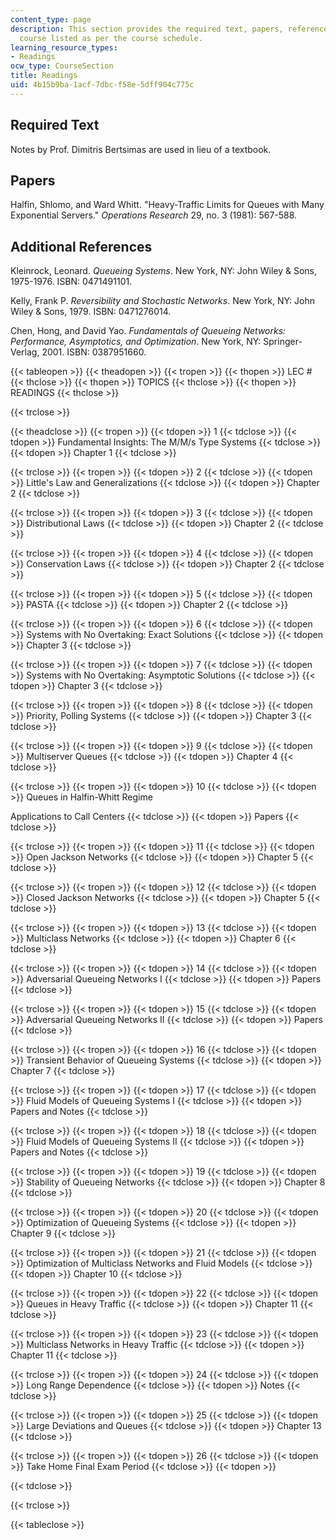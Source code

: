 ```yaml
---
content_type: page
description: This section provides the required text, papers, references for this
  course listed as per the course schedule.
learning_resource_types:
- Readings
ocw_type: CourseSection
title: Readings
uid: 4b15b9ba-1acf-7dbc-f58e-5dff904c775c
---
```


Required Text
-------------

Notes by Prof. Dimitris Bertsimas are used in lieu of a textbook.

Papers
------

Halfin, Shlomo, and Ward Whitt. "Heavy-Traffic Limits for Queues with Many Exponential Servers." _Operations Research_ 29, no. 3 (1981): 567-588.

Additional References
---------------------

Kleinrock, Leonard. _Queueing Systems_. New York, NY: John Wiley & Sons, 1975-1976. ISBN: 0471491101.

Kelly, Frank P. _Reversibility and Stochastic Networks_. New York, NY: John Wiley & Sons, 1979. ISBN: 0471276014.

Chen, Hong, and David Yao. _Fundamentals of Queueing Networks: Performance, Asymptotics, and Optimization_. New York, NY: Springer-Verlag, 2001. ISBN: 0387951660.

{{< tableopen >}}
{{< theadopen >}}
{{< tropen >}}
{{< thopen >}}
LEC #
{{< thclose >}}
{{< thopen >}}
TOPICS
{{< thclose >}}
{{< thopen >}}
READINGS
{{< thclose >}}

{{< trclose >}}

{{< theadclose >}}
{{< tropen >}}
{{< tdopen >}}
1
{{< tdclose >}}
{{< tdopen >}}
Fundamental Insights: The M/M/s Type Systems
{{< tdclose >}}
{{< tdopen >}}
Chapter 1
{{< tdclose >}}

{{< trclose >}}
{{< tropen >}}
{{< tdopen >}}
2
{{< tdclose >}}
{{< tdopen >}}
Little's Law and Generalizations
{{< tdclose >}}
{{< tdopen >}}
Chapter 2
{{< tdclose >}}

{{< trclose >}}
{{< tropen >}}
{{< tdopen >}}
3
{{< tdclose >}}
{{< tdopen >}}
Distributional Laws
{{< tdclose >}}
{{< tdopen >}}
Chapter 2
{{< tdclose >}}

{{< trclose >}}
{{< tropen >}}
{{< tdopen >}}
4
{{< tdclose >}}
{{< tdopen >}}
Conservation Laws
{{< tdclose >}}
{{< tdopen >}}
Chapter 2
{{< tdclose >}}

{{< trclose >}}
{{< tropen >}}
{{< tdopen >}}
5
{{< tdclose >}}
{{< tdopen >}}
PASTA
{{< tdclose >}}
{{< tdopen >}}
Chapter 2
{{< tdclose >}}

{{< trclose >}}
{{< tropen >}}
{{< tdopen >}}
6
{{< tdclose >}}
{{< tdopen >}}
Systems with No Overtaking: Exact Solutions
{{< tdclose >}}
{{< tdopen >}}
Chapter 3
{{< tdclose >}}

{{< trclose >}}
{{< tropen >}}
{{< tdopen >}}
7
{{< tdclose >}}
{{< tdopen >}}
Systems with No Overtaking: Asymptotic Solutions
{{< tdclose >}}
{{< tdopen >}}
Chapter 3
{{< tdclose >}}

{{< trclose >}}
{{< tropen >}}
{{< tdopen >}}
8
{{< tdclose >}}
{{< tdopen >}}
Priority, Polling Systems
{{< tdclose >}}
{{< tdopen >}}
Chapter 3
{{< tdclose >}}

{{< trclose >}}
{{< tropen >}}
{{< tdopen >}}
9
{{< tdclose >}}
{{< tdopen >}}
Multiserver Queues
{{< tdclose >}}
{{< tdopen >}}
Chapter 4
{{< tdclose >}}

{{< trclose >}}
{{< tropen >}}
{{< tdopen >}}
10
{{< tdclose >}}
{{< tdopen >}}
Queues in Halfin-Whitt Regime  
  
Applications to Call Centers
{{< tdclose >}}
{{< tdopen >}}
Papers
{{< tdclose >}}

{{< trclose >}}
{{< tropen >}}
{{< tdopen >}}
11
{{< tdclose >}}
{{< tdopen >}}
Open Jackson Networks
{{< tdclose >}}
{{< tdopen >}}
Chapter 5
{{< tdclose >}}

{{< trclose >}}
{{< tropen >}}
{{< tdopen >}}
12
{{< tdclose >}}
{{< tdopen >}}
Closed Jackson Networks
{{< tdclose >}}
{{< tdopen >}}
Chapter 5
{{< tdclose >}}

{{< trclose >}}
{{< tropen >}}
{{< tdopen >}}
13
{{< tdclose >}}
{{< tdopen >}}
Multiclass Networks
{{< tdclose >}}
{{< tdopen >}}
Chapter 6
{{< tdclose >}}

{{< trclose >}}
{{< tropen >}}
{{< tdopen >}}
14
{{< tdclose >}}
{{< tdopen >}}
Adversarial Queueing Networks I
{{< tdclose >}}
{{< tdopen >}}
Papers
{{< tdclose >}}

{{< trclose >}}
{{< tropen >}}
{{< tdopen >}}
15
{{< tdclose >}}
{{< tdopen >}}
Adversarial Queueing Networks II
{{< tdclose >}}
{{< tdopen >}}
Papers
{{< tdclose >}}

{{< trclose >}}
{{< tropen >}}
{{< tdopen >}}
16
{{< tdclose >}}
{{< tdopen >}}
Transient Behavior of Queueing Systems
{{< tdclose >}}
{{< tdopen >}}
Chapter 7
{{< tdclose >}}

{{< trclose >}}
{{< tropen >}}
{{< tdopen >}}
17
{{< tdclose >}}
{{< tdopen >}}
Fluid Models of Queueing Systems I
{{< tdclose >}}
{{< tdopen >}}
Papers and Notes
{{< tdclose >}}

{{< trclose >}}
{{< tropen >}}
{{< tdopen >}}
18
{{< tdclose >}}
{{< tdopen >}}
Fluid Models of Queueing Systems II
{{< tdclose >}}
{{< tdopen >}}
Papers and Notes
{{< tdclose >}}

{{< trclose >}}
{{< tropen >}}
{{< tdopen >}}
19
{{< tdclose >}}
{{< tdopen >}}
Stability of Queueing Networks
{{< tdclose >}}
{{< tdopen >}}
Chapter 8
{{< tdclose >}}

{{< trclose >}}
{{< tropen >}}
{{< tdopen >}}
20
{{< tdclose >}}
{{< tdopen >}}
Optimization of Queueing Systems
{{< tdclose >}}
{{< tdopen >}}
Chapter 9
{{< tdclose >}}

{{< trclose >}}
{{< tropen >}}
{{< tdopen >}}
21
{{< tdclose >}}
{{< tdopen >}}
Optimization of Multiclass Networks and Fluid Models
{{< tdclose >}}
{{< tdopen >}}
Chapter 10
{{< tdclose >}}

{{< trclose >}}
{{< tropen >}}
{{< tdopen >}}
22
{{< tdclose >}}
{{< tdopen >}}
Queues in Heavy Traffic
{{< tdclose >}}
{{< tdopen >}}
Chapter 11
{{< tdclose >}}

{{< trclose >}}
{{< tropen >}}
{{< tdopen >}}
23
{{< tdclose >}}
{{< tdopen >}}
Multiclass Networks in Heavy Traffic
{{< tdclose >}}
{{< tdopen >}}
Chapter 11
{{< tdclose >}}

{{< trclose >}}
{{< tropen >}}
{{< tdopen >}}
24
{{< tdclose >}}
{{< tdopen >}}
Long Range Dependence
{{< tdclose >}}
{{< tdopen >}}
Notes
{{< tdclose >}}

{{< trclose >}}
{{< tropen >}}
{{< tdopen >}}
25
{{< tdclose >}}
{{< tdopen >}}
Large Deviations and Queues
{{< tdclose >}}
{{< tdopen >}}
Chapter 13
{{< tdclose >}}

{{< trclose >}}
{{< tropen >}}
{{< tdopen >}}
26
{{< tdclose >}}
{{< tdopen >}}
Take Home Final Exam Period
{{< tdclose >}}
{{< tdopen >}}

{{< tdclose >}}

{{< trclose >}}

{{< tableclose >}}